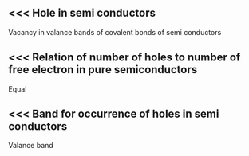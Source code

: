 <<<
 Hole in semi conductors
---

Vacancy in valance bands of covalent bonds of semi conductors

>>> 
<<<
 Relation of number of holes to number of free electron in pure semiconductors
---

Equal


>>> 
<<<
 Band for occurrence of holes in semi conductors
---

Valance band
>>> 
